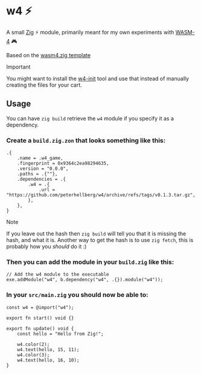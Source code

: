 # w4 :zap:

A small [Zig](https://ziglang.org/) ⚡ module, primarily meant for my own experiments with [WASM-4](https://wasm4.org/) 🎮

Based on the [wasm4.zig template](https://github.com/aduros/wasm4/blob/main/cli/assets/templates/zig/src/wasm4.zig)

> [!IMPORTANT]
> You might want to install the [w4-init](https://github.com/peterhellberg/w4-init) tool and use that instead of manually creating the files for your cart.

## Usage

You can have `zig build` retrieve the `w4` module if you specify it as a dependency.

### Create a `build.zig.zon` that looks something like this:
```zig
.{
    .name = .w4_game,
    .fingerprint = 0x9364c2ea98294635,
    .version = "0.0.0",
    .paths = .{""},
    .dependencies = .{
        .w4 = .{
            .url = "https://github.com/peterhellberg/w4/archive/refs/tags/v0.1.3.tar.gz",
        },
    },
}
```

> [!NOTE]
> If you leave out the hash then `zig build` will tell you that it is missing the hash, and what it is.
> Another way to get the hash is to use `zig fetch`, this is probably how you _should_ do it :)

### Then you can add the module in your `build.zig` like this:
```zig
// Add the w4 module to the executable
exe.addModule("w4", b.dependency("w4", .{}).module("w4"));
```

### In your `src/main.zig` you should now be able to:
```zig
const w4 = @import("w4");

export fn start() void {}

export fn update() void {
    const hello = "Hello from Zig!";

    w4.color(2);
    w4.text(hello, 15, 11);
    w4.color(3);
    w4.text(hello, 16, 10);
}
```
